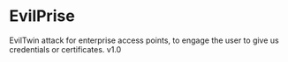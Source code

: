 # EvilPrise
EvilTwin attack for enterprise access points, to engage the user to give us credentials or certificates. v1.0 

